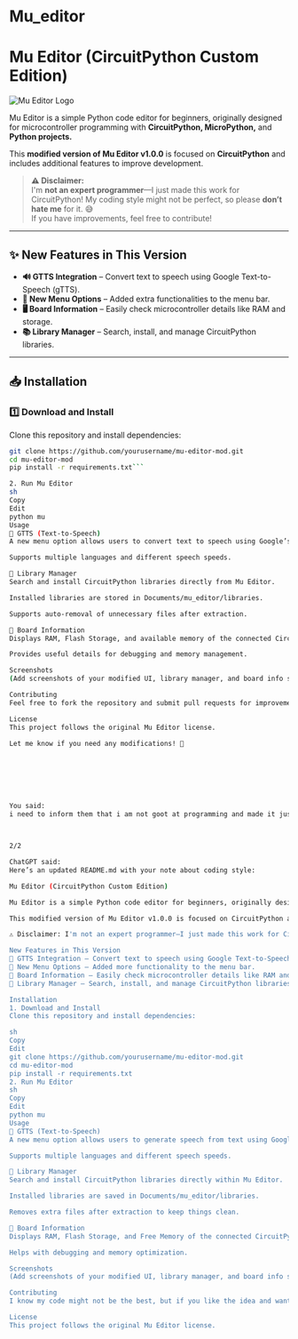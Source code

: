 # Mu_editor
# Mu Editor (CircuitPython Custom Edition)

![Mu Editor Logo](https://raw.githubusercontent.com/mu-editor/mu/main/docs/images/mu-logo.png)

Mu Editor is a simple Python code editor for beginners, originally designed for microcontroller programming with **CircuitPython, MicroPython,** and **Python projects.**

This **modified version of Mu Editor v1.0.0** is focused on **CircuitPython** and includes additional features to improve development.

> **⚠️ Disclaimer:**  
> I'm **not an expert programmer**—I just made this work for CircuitPython! My coding style might not be perfect, so please **don’t hate me** for it. 😅  
> If you have improvements, feel free to contribute!

---

## ✨ New Features in This Version

- **🔊 GTTS Integration** – Convert text to speech using Google Text-to-Speech (gTTS).  
- **📂 New Menu Options** – Added extra functionalities to the menu bar.  
- **🖥️ Board Information** – Easily check microcontroller details like RAM and storage.  
- **📚 Library Manager** – Search, install, and manage CircuitPython libraries.  

---

## 📥 Installation

### 1️⃣ Download and Install

Clone this repository and install dependencies:

```sh
git clone https://github.com/yourusername/mu-editor-mod.git
cd mu-editor-mod
pip install -r requirements.txt```

2. Run Mu Editor
sh
Copy
Edit
python mu
Usage
📌 GTTS (Text-to-Speech)
A new menu option allows users to convert text to speech using Google’s gTTS.

Supports multiple languages and different speech speeds.

📌 Library Manager
Search and install CircuitPython libraries directly from Mu Editor.

Installed libraries are stored in Documents/mu_editor/libraries.

Supports auto-removal of unnecessary files after extraction.

📌 Board Information
Displays RAM, Flash Storage, and available memory of the connected CircuitPython board.

Provides useful details for debugging and memory management.

Screenshots
(Add screenshots of your modified UI, library manager, and board info section here.)

Contributing
Feel free to fork the repository and submit pull requests for improvements or bug fixes.

License
This project follows the original Mu Editor license.

Let me know if you need any modifications! 🚀







You said:
i need to inform them that i am not goot at programming and made it just work for circuitpython and dont hate me for my style of coding 



2/2

ChatGPT said:
Here’s an updated README.md with your note about coding style:

Mu Editor (CircuitPython Custom Edition)

Mu Editor is a simple Python code editor for beginners, originally designed for microcontroller programming with CircuitPython, MicroPython, and Python projects.

This modified version of Mu Editor v1.0.0 is focused on CircuitPython and adds extra features to make development easier.

⚠️ Disclaimer: I'm not an expert programmer—I just made this work for CircuitPython! My coding style might not be perfect, so please don’t hate me for it. 😅 If you have improvements, feel free to contribute!

New Features in This Version
🔹 GTTS Integration – Convert text to speech using Google Text-to-Speech (gTTS).
🔹 New Menu Options – Added more functionality to the menu bar.
🔹 Board Information – Easily check microcontroller details like RAM and storage.
🔹 Library Manager – Search, install, and manage CircuitPython libraries.

Installation
1. Download and Install
Clone this repository and install dependencies:

sh
Copy
Edit
git clone https://github.com/yourusername/mu-editor-mod.git
cd mu-editor-mod
pip install -r requirements.txt
2. Run Mu Editor
sh
Copy
Edit
python mu
Usage
📌 GTTS (Text-to-Speech)
A new menu option allows users to generate speech from text using Google’s gTTS.

Supports multiple languages and different speech speeds.

📌 Library Manager
Search and install CircuitPython libraries directly within Mu Editor.

Installed libraries are saved in Documents/mu_editor/libraries.

Removes extra files after extraction to keep things clean.

📌 Board Information
Displays RAM, Flash Storage, and Free Memory of the connected CircuitPython board.

Helps with debugging and memory optimization.

Screenshots
(Add screenshots of your modified UI, library manager, and board info section here.)

Contributing
I know my code might not be the best, but if you like the idea and want to improve it, feel free to fork the repository and submit pull requests.

License
This project follows the original Mu Editor license.
